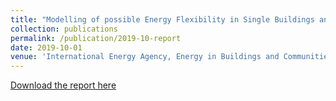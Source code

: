```yaml
---
title: "Modelling of possible Energy Flexibility in Single Buildings and Building Clusters"
collection: publications
permalink: /publication/2019-10-report
date: 2019-10-01
venue: 'International Energy Agency, Energy in Buildings and Communities, Annex 67'
---
```

[Download the report here](http://www.annex67.org/media/1866/modelling-of-possible-energy-flexibility.pdf)
